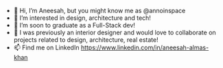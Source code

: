 - 👋 Hi, I’m Aneesah, but you might know me as @annoinspace
- 👀 I’m interested in design, architecture and tech!
- 🌱 I’m soon to graduate as a Full-Stack dev! 
- 💞️ I was previously an interior designer and would love to collaborate on projects related to design, architecture, real estate!
- 📫 Find me on LinkedIn https://www.linkedin.com/in/aneesah-almas-khan

